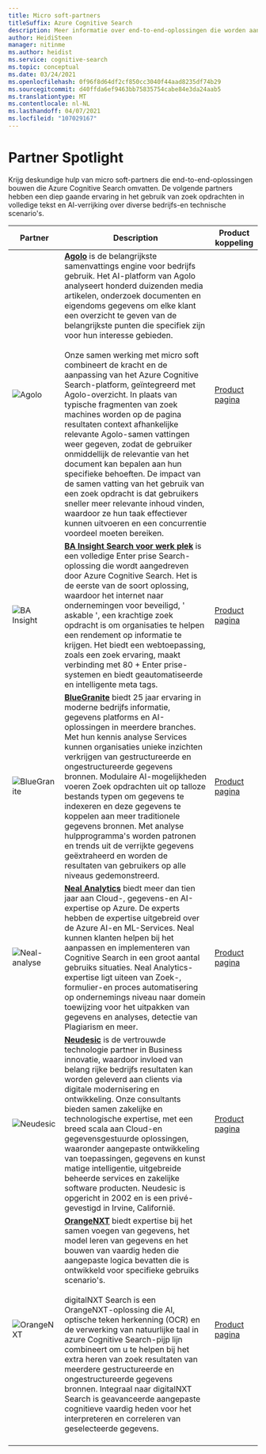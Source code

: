 ```yaml
---
title: Micro soft-partners
titleSuffix: Azure Cognitive Search
description: Meer informatie over end-to-end-oplossingen die worden aangeboden door micro soft-partners die Azure Cognitive Search bevatten.
author: HeidiSteen
manager: nitinme
ms.author: heidist
ms.service: cognitive-search
ms.topic: conceptual
ms.date: 03/24/2021
ms.openlocfilehash: 0f96f8d64df2cf850cc3040f44aad8235df74b29
ms.sourcegitcommit: d40ffda6ef9463bb75835754cabe84e3da24aab5
ms.translationtype: MT
ms.contentlocale: nl-NL
ms.lasthandoff: 04/07/2021
ms.locfileid: "107029167"
---
```

# <a name="partner-spotlight"></a>Partner Spotlight

Krijg deskundige hulp van micro soft-partners die end-to-end-oplossingen bouwen die Azure Cognitive Search omvatten. De volgende partners hebben een diep gaande ervaring in het gebruik van zoek opdrachten in volledige tekst en AI-verrijking over diverse bedrijfs-en technische scenario's.

| Partner | Description | Product koppeling |
|---------|-------------|----------------------|
| ![Agolo](media/resource-partners/agolo-logo.png "Agolo-bedrijfs logo") | [**Agolo**](https://www.agolo.com) is de belangrijkste samenvattings engine voor bedrijfs gebruik. Het AI-platform van Agolo analyseert honderd duizenden media artikelen, onderzoek documenten en eigendoms gegevens om elke klant een overzicht te geven van de belangrijkste punten die specifiek zijn voor hun interesse gebieden. </br></br>Onze samen werking met micro soft combineert de kracht en de aanpassing van het Azure Cognitive Search-platform, geïntegreerd met Agolo-overzicht. In plaats van typische fragmenten van zoek machines worden op de pagina resultaten context afhankelijke relevante Agolo-samen vattingen weer gegeven, zodat de gebruiker onmiddellijk de relevantie van het document kan bepalen aan hun specifieke behoeften. De impact van de samen vatting van het gebruik van een zoek opdracht is dat gebruikers sneller meer relevante inhoud vinden, waardoor ze hun taak effectiever kunnen uitvoeren en een concurrentie voordeel moeten bereiken. | [Product pagina](https://www.agolo.com/microsoft-azure-cognitive-search ) |
| ![BA Insight](media/resource-partners/ba-insight-logo.png "BA Insights-bedrijfs logo") | [**BA Insight Search voor werk plek**](https://www.bainsight.com/azure-search/) is een volledige Enter prise Search-oplossing die wordt aangedreven door Azure Cognitive Search. Het is de eerste van de soort oplossing, waardoor het internet naar ondernemingen voor beveiligd, ' askable ', een krachtige zoek opdracht is om organisaties te helpen een rendement op informatie te krijgen. Het biedt een webtoepassing, zoals een zoek ervaring, maakt verbinding met 80 + Enter prise-systemen en biedt geautomatiseerde en intelligente meta tags. | [Product pagina](https://www.bainsight.com/azure-search/) |
| ![BlueGranite](media/resource-partners/blue-granite-full-color.png "Logo van Blue granieten-bedrijf") | [**BlueGranite**](https://www.bluegranite.com/) biedt 25 jaar ervaring in moderne bedrijfs informatie, gegevens platforms en AI-oplossingen in meerdere branches. Met hun kennis analyse Services kunnen organisaties unieke inzichten verkrijgen van gestructureerde en ongestructureerde gegevens bronnen. Modulaire AI-mogelijkheden voeren Zoek opdrachten uit op talloze bestands typen om gegevens te indexeren en deze gegevens te koppelen aan meer traditionele gegevens bronnen. Met analyse hulpprogramma's worden patronen en trends uit de verrijkte gegevens geëxtraheerd en worden de resultaten van gebruikers op alle niveaus gedemonstreerd. | [Product pagina](https://www.bluegranite.com/knowledge-mining) |
| ![Neal-analyse](media/resource-partners/neal-analytics-logo.png "Neal Analytics-bedrijfs logo") | [**Neal Analytics**](https://nealanalytics.com/) biedt meer dan tien jaar aan Cloud-, gegevens-en AI-expertise op Azure. De experts hebben de expertise uitgebreid over de Azure AI-en ML-Services. Neal kunnen klanten helpen bij het aanpassen en implementeren van Cognitive Search in een groot aantal gebruiks situaties. Neal Analytics-expertise ligt uiteen van Zoek-, formulier-en proces automatisering op ondernemings niveau naar domein toewijzing voor het uitpakken van gegevens en analyses, detectie van Plagiarism en meer. | [Product pagina](https://go.nealanalytics.com/cognitive-search)|
| ![Neudesic](media/resource-partners/neudesic-logo.png "Neudesic-bedrijfs logo") | [**Neudesic**](https://www.neudesic.com/) is de vertrouwde technologie partner in Business innovatie, waardoor invloed van belang rijke bedrijfs resultaten kan worden geleverd aan clients via digitale modernisering en ontwikkeling. Onze consultants bieden samen zakelijke en technologische expertise, met een breed scala aan Cloud-en gegevensgestuurde oplossingen, waaronder aangepaste ontwikkeling van toepassingen, gegevens en kunst matige intelligentie, uitgebreide beheerde services en zakelijke software producten. Neudesic is opgericht in 2002 en is een privé-gevestigd in Irvine, Californië. | [Product pagina](https://www.neudesic.com/services/digital-workplace/document-intelligence-platform-schedule-demo)|
| ![OrangeNXT](media/resource-partners/orangenxt-beldmerk-boven-160px.png "OrangeNXT-bedrijfs logo") | [**OrangeNXT**](https://orangenxt.com/) biedt expertise bij het samen voegen van gegevens, het model leren van gegevens en het bouwen van vaardig heden die aangepaste logica bevatten die is ontwikkeld voor specifieke gebruiks scenario's.</br></br>digitalNXT Search is een OrangeNXT-oplossing die AI, optische teken herkenning (OCR) en de verwerking van natuurlijke taal in azure Cognitive Search-pijp lijn combineert om u te helpen bij het extra heren van zoek resultaten van meerdere gestructureerde en ongestructureerde gegevens bronnen. Integraal naar digitalNXT Search is geavanceerde aangepaste cognitieve vaardig heden voor het interpreteren en correleren van geselecteerde gegevens.</br></br>| [Product pagina](https://orangenxt.com/solutions/digitalnxt/digitalnxt-search/)|